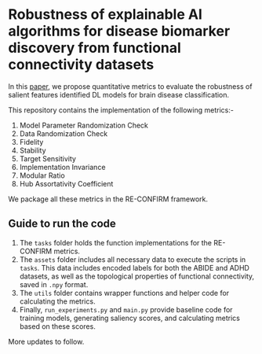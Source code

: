 # Robustness of explainable AI algorithms for disease biomarker discovery from functional connectivity datasets

In this [paper](https://openreview.net/pdf?id=3kti62n63m), we propose quantitative metrics to evaluate the robustness of salient features identified DL models for brain disease classification. 

This repository contains the implementation of the following metrics:-

1. Model Parameter Randomization Check
2. Data Randomization Check
3. Fidelity
4. Stability
5. Target Sensitivity
6. Implementation Invariance
7. Modular Ratio
8. Hub Assortativity Coefficient

We package all these metrics in the RE-CONFIRM framework. 

## Guide to run the code

1.	The `tasks` folder holds the function implementations for the RE-CONFIRM metrics.
2.	The `assets` folder includes all necessary data to execute the scripts in `tasks`. This data includes encoded labels for both the ABIDE and ADHD datasets, as well as the topological properties of functional connectivity, saved in `.npy` format.
3.	The `utils` folder contains wrapper functions and helper code for calculating the metrics.
4.	Finally, `run_experiments.py` and `main.py` provide baseline code for training models, generating saliency scores, and calculating metrics based on these scores.

More updates to follow.
